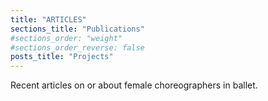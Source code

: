 ```yaml
---
title: "ARTICLES"
sections_title: "Publications"
#sections_order: "weight"
#sections_order_reverse: false
posts_title: "Projects"
---
```


Recent articles on or about female choreographers in ballet.
